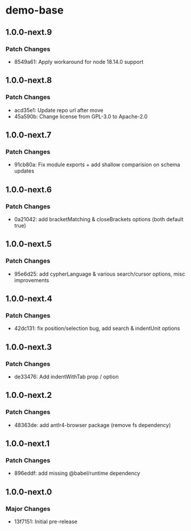 # demo-base

## 1.0.0-next.9

### Patch Changes

- 8549a61: Apply workaround for node 18.14.0 support

## 1.0.0-next.8

### Patch Changes

- acd35e1: Update repo url after move
- 45a590b: Change license from GPL-3.0 to Apache-2.0

## 1.0.0-next.7

### Patch Changes

- 91cb80a: Fix module exports + add shallow comparision on schema updates

## 1.0.0-next.6

### Patch Changes

- 0a21042: add bracketMatching & closeBrackets options (both default true)

## 1.0.0-next.5

### Patch Changes

- 95e6d25: add cypherLanguage & various search/cursor options, misc improvements

## 1.0.0-next.4

### Patch Changes

- 42dc131: fix position/selection bug, add search & indentUnit options

## 1.0.0-next.3

### Patch Changes

- de33476: Add indentWithTab prop / option

## 1.0.0-next.2

### Patch Changes

- 48363de: add antlr4-browser package (remove fs dependency)

## 1.0.0-next.1

### Patch Changes

- 896eddf: add missing @babel/runtime dependency

## 1.0.0-next.0

### Major Changes

- 13f7151: Initial pre-release
